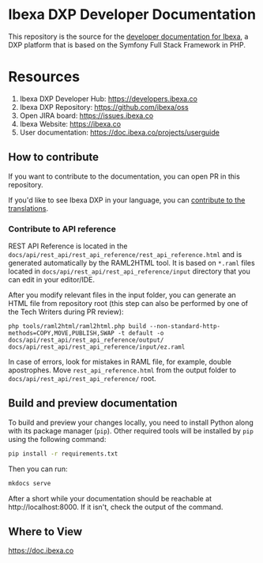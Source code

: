 # Ibexa DXP Developer Documentation

This repository is the source for the [developer documentation for Ibexa](https://doc.ibexa.co/en/latest),
a DXP platform that is based on the Symfony Full Stack Framework in PHP.

# Resources

1. Ibexa DXP Developer Hub: https://developers.ibexa.co
1. Ibexa DXP Repository: https://github.com/ibexa/oss
1. Open JIRA board: https://issues.ibexa.co
1. Ibexa Website: https://ibexa.co
1. User documentation: https://doc.ibexa.co/projects/userguide

## How to contribute

If you want to contribute to the documentation, you can open PR in this repository.

If you'd like to see Ibexa DXP in your language, you can [contribute to the translations](https://doc.ibexa.co/en/master/resources/contributing/contribute_translations/).

### Contribute to API reference

REST API Reference is located in the `docs/api/rest_api/rest_api_reference/rest_api_reference.html`
and is generated automatically by the RAML2HTML tool.
It is based on `*.raml` files located in `docs/api/rest_api/rest_api_reference/input` directory that you can edit in your editor/IDE.

After you modify relevant files in the input folder, you can generate an HTML file from repository root (this step can also be performed by one of the Tech Writers during PR review): 

`php tools/raml2html/raml2html.php build --non-standard-http-methods=COPY,MOVE,PUBLISH,SWAP -t default -o docs/api/rest_api/rest_api_reference/output/ docs/api/rest_api/rest_api_reference/input/ez.raml`

In case of errors, look for mistakes in RAML file, for example, double apostrophes.
Move `rest_api_reference.html`  from the output folder to `docs/api/rest_api/rest_api_reference/` root.

## Build and preview documentation

To build and preview your changes locally, you need to install Python along with its package manager (`pip`).
Other required tools will be installed by `pip` using the following command:

```bash
pip install -r requirements.txt
```

Then you can run:

```bash
mkdocs serve
```

After a short while your documentation should be reachable at http://localhost:8000. If it isn't, check the output
of the command.

## Where to View

https://doc.ibexa.co
